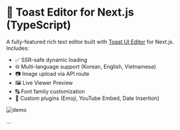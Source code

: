 # 📝 Toast Editor for Next.js (TypeScript)

A fully-featured rich text editor built with [Toast UI Editor](https://ui.toast.com/tui-editor) for Next.js. Includes:

- ✅ SSR-safe dynamic loading
- 🌐 Multi-language support (Korean, English, Vietnamese)
- 📷 Image upload via API route
- 🖼️ Live Viewer Preview
- 🔠 Font family customization
- 🔌 Custom plugins (Emoji, YouTube Embed, Date Insertion)

![demo](./public/demo.gif)

...
